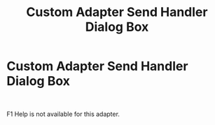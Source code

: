 ﻿---
title: Custom Adapter Send Handler Dialog Box
TOCTitle: Custom Adapter Send Handler Dialog Box
ms:assetid: 7fb21c38-c873-4331-8a0e-9c458aff01bc
ms:mtpsurl: https://msdn.microsoft.com/library/Aa561053(v=BTS.80)
ms:contentKeyID: 51529249
ms.date: 08/30/2017
mtps_version: v=BTS.80
f1_keywords:
- bts10.adaptors.custom.handler.send
---

# Custom Adapter Send Handler Dialog Box

 

F1 Help is not available for this adapter.

